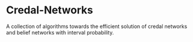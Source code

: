# Credal-Networks

A collection of algorithms towards the efficient solution of credal networks and belief networks with interval probability.

